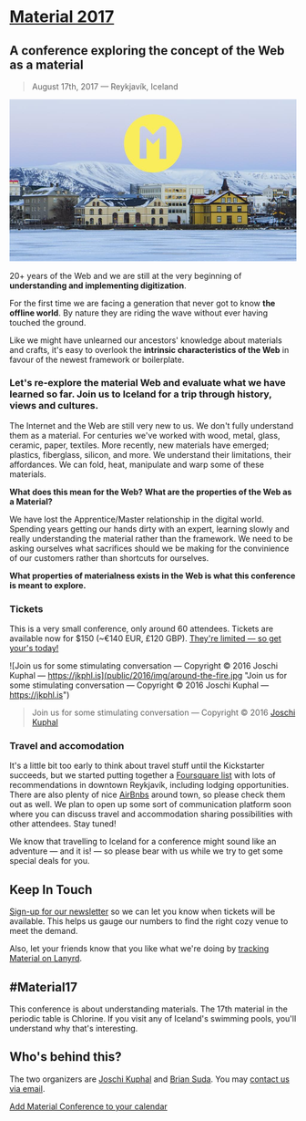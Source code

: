 # [Material 2017](https://web.material.is)
## A conference exploring the concept of the Web as a material

> August 17th, 2017 — Reykjavík, Iceland

[![Material 2016 Kickstarter](public/2016/img/poster.jpg)](https://www.kickstarter.com/projects/material16/material-conference-2016)

20+ years of the Web and we are still at the very beginning of **understanding and implementing digitization**.

For the first time we are facing a generation that never got to know **the offline world**. By nature they are riding the wave without ever having touched the ground.

Like we might have unlearned our ancestors' knowledge about materials and crafts, it's easy to overlook the **intrinsic characteristics of the Web** in favour of the newest framework or boilerplate.

### Let's re-explore the material Web and evaluate what we have learned so far. Join us to Iceland for a trip through history, views and cultures.

The Internet and the Web are still very new to us. We don't fully understand them as a material. For centuries we've worked with wood, metal, glass, ceramic, paper, textiles. More recently, new materials have emerged; plastics, fiberglass, silicon, and more. We understand their limitations, their affordances. We can fold, heat, manipulate and warp some of these materials.

**What does this mean for the Web? What are the properties of the Web as a Material?**

We have lost the Apprentice/Master relationship in the digital world. Spending years getting our hands dirty with an expert, learning slowly and really understanding the material rather than the framework. We need to be asking ourselves what sacrifices should we be making for the convinience of our customers rather than shortcuts for ourselves.

**What properties of materialness exists in the Web is what this conference is meant to explore.**


### Tickets
This is a very small conference, only around 60 attendees. Tickets are available now for $150 (~€140 EUR, £120 GBP). [They're limited — so get your's today!](https://ti.to/material-conference/material-2017)


![Join us for some stimulating conversation — Copyright © 2016 Joschi Kuphal — https://jkphl.is](public/2016/img/around-the-fire.jpg "Join us for some stimulating conversation — Copyright © 2016 Joschi Kuphal — https://jkphl.is")
> Join us for some stimulating conversation — Copyright © 2016 [Joschi Kuphal](https://jkphl.is)

### Travel and accomodation
It's a little bit too early to think about travel stuff until the Kickstarter succeeds, but we started putting together a [Foursquare list](https://foursquare.com/jkphl/list/material-2016) with lots of recommendations in downtown Reykjavík, including lodging opportunities. There are also plenty of nice [AirBnbs](https://www.airbnb.de/s/Reykjavík) around town, so please check them out as well. We plan to open up some sort of communication platform soon where you can discuss travel and accommodation sharing possibilities with other attendees. Stay tuned!

We know that travelling to Iceland for a conference might sound like an adventure — and it is! — so please bear with us while we try to get some special deals for you.

## Keep In Touch
[Sign-up for our newsletter](https://material.us12.list-manage.com/subscribe?u=47afb33257f1e65f442e8f176&id=c291cb4ea6) so we can let you know when tickets will be available. This helps us gauge our numbers to find the right cozy venue to meet the demand.

Also, let your friends know that you like what we're doing by [tracking Material on Lanyrd](http://lanyrd.com/2017/material17).

## #Material17
This conference is about understanding materials. The 17th material in the periodic table is Chlorine. If you visit any of Iceland's swimming pools, you'll understand why that's interesting.

## Who's behind this?
The two organizers are [Joschi Kuphal](https://jkphl.is) and [Brian Suda](http://suda.co.uk). You may [contact us via email](mailto:info@material.is).

[Add Material Conference to your calendar](public/assets/material17.ics)
